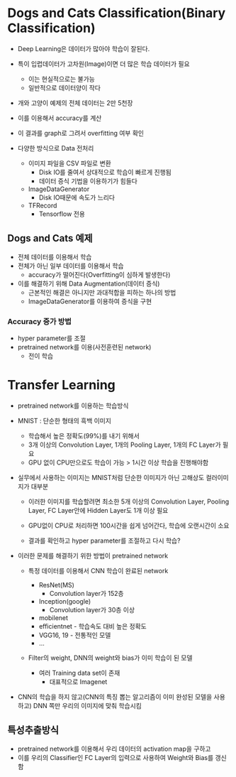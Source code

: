 # Dogs and Cats Classification(Binary Classification)

- Deep Learning은 데이터가 많아야 학습이 잘된다.
- 특이 입렵데이터가 고차원(Image)이면 더 많은 학습 데이터가 필요
  - 이는 현실적으로는 불가능
  - 일반적으로 데이터양이 작다

- 개와 고양이 예제의 전체 데이터는 2만 5천장 

- 이를 이용해서 accuracy를 계산
- 이 결과를 graph로 그려서 overfitting 여부 확인

- 다양한 방식으로 Data 전처리
  - 이미지 파일을 CSV 파일로 변환
    - Disk IO를 줄여서 상대적으로 학습이 빠르게 진행됨
    - 데이터 증식 기법을 이용하기가 힘들다
  - ImageDataGenerator
    - Disk IO때문에 속도가 느리다
  - TFRecord
    - Tensorflow 전용



## Dogs and Cats 예제

- 전체 데이터를 이용해서 학습
- 전체가 아닌 일부 데이터를 이용해서 학습
  - accuracy가 떨어진다(Overfitting이 심하게 발생한다)
- 이를 해결하기 위해 Data Augmentation(데이터 증식)
  - 근본적인 해결은 아니지만 과대적합을 피하는 하나의 방법
  - ImageDataGenerator를 이용하여 증식을 구현



### Accuracy 증가 방법

- hyper parameter를 조절
- pretrained network를 이용(사전훈련된 network)
  - 전이 학습



# Transfer Learning

- pretrained network를 이용하는 학습방식

- MNIST : 단순한 형태의 흑백 이미지

  - 학습해서 높은 정확도(99%)를 내기 위해서
  - 3개 이상의 Convolution Layer, 1개의 Pooling Layer, 1개의 FC Layer가 필요
  - GPU 없이 CPU만으로도 학습이 가능 > 1시간 이상 학습을 진행해야함

- 실무에서 사용하는 이미지는 MNIST처럼 단순한 이미지가 아닌 고해상도 컬러이미지가 대부분

  - 이러한 이미지를 학습할려면 최소한 5개 이상의 Convolution Layer, Pooling Layer, FC Layer안에 Hidden Layer도 1개 이상 필요

  - GPU없이 CPU로 처리하면 100시간을 쉽게 넘어간다, 학습에 오랜시간이 소요
  - 결과를 확인하고 hyper parameter를 조절하고 다시 학습?

- 이러한 문제를 해결하기 위한 방법이 pretrained network

  - 특정 데이터를 이용해서 CNN 학습이 완료된 network
    - ResNet(MS)
      - Convolution layer가 152층
    - Inception(google)
      - Convolution layer가 30층 이상
    - mobilenet
    - efficientnet - 학습속도 대비 높은 정확도
    - VGG16, 19 - 전통적인 모델
    - ...

  - Filter의 weight, DNN의 weight와 bias가 이미 학습이 된 모델
    - 여러 Training data set이 존재
      - 대표적으로 Imagenet

- CNN의 학습을 하지 않고(CNN의 특징 뽑는 알고리즘이 이미 완성된 모델을 사용하고) DNN 쪽만 우리의 이미지에 맞춰 학습시킴



## 특성추출방식

- pretrained network를 이용해서 우리 데이터의 activation map을 구하고 
- 이를 우리의 Classifier인 FC Layer의 입력으로 사용하여 Weight와 Bias를 갱신함

